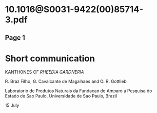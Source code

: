 # 10.1016@S0031-9422(00)85714-3.pdf

## Page 1



# Short communication

KANTHONES OF _RHEEDIA GARDNERIA_

R. Braz Filho, G. Cavalcante de Magalhaes and O. R. Gottlieb

Laboratorio de Produtos Naturais da Fundacao de Amparo a Pesquisa do Estado de Sao Paulo, Universidade de Sao Paulo, Brazil

15 July

